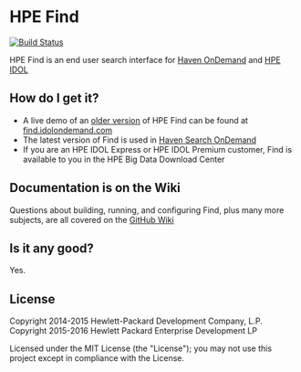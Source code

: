 # HPE Find
[![Build Status](https://travis-ci.org/hpautonomy/find.svg?branch=master)](https://travis-ci.org/hpautonomy/find)

HPE Find is an end user search interface for [Haven OnDemand](https://www.havenondemand.com) and [HPE IDOL](http://www8.hp.com/uk/en/software-solutions/information-data-analytics-idol/index.html)

## How do I get it?
- A live demo of an [older version](https://github.com/hpautonomy/find/tree/1.0.3) of HPE Find can be found at [find.idolondemand.com](http://find.idolondemand.com)
- The latest version of Find is used in [Haven Search OnDemand](https://search.havenondemand.com/)
- If you are an HPE IDOL Express or HPE IDOL Premium customer, Find is available to you in the HPE Big Data Download Center

## Documentation is on the Wiki

Questions about building, running, and configuring Find, plus many more subjects, are all covered on the [GitHub Wiki](https://github.com/hpautonomy/find/wiki)

## Is it any good?
Yes.

## License
Copyright 2014-2015 Hewlett-Packard Development Company, L.P.
Copyright 2015-2016 Hewlett Packard Enterprise Development LP

Licensed under the MIT License (the "License"); you may not use this project except in compliance with the License.
